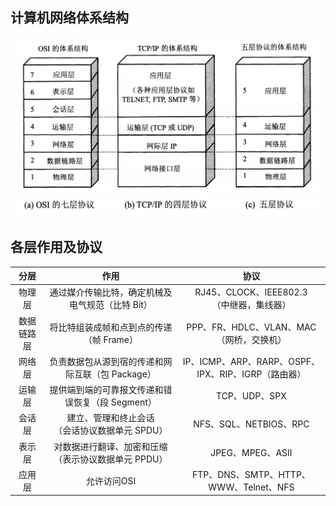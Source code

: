 ## 计算机网络体系结构

![计算机网络体系结构](https://raw.githubusercontent.com/huihut/interview/master/images/%E8%AE%A1%E7%AE%97%E6%9C%BA%E7%BD%91%E7%BB%9C%E4%BD%93%E7%B3%BB%E7%BB%93%E6%9E%84.png)



## 各层作用及协议

|    分层    |                           作用                            |                        协议                         |
| :--------: | :-------------------------------------------------------: | :-------------------------------------------------: |
|   物理层   |     通过媒介传输比特，确定机械及电气规范（比特 Bit）      |   RJ45、CLOCK、IEEE802.3<br />（中继器，集线器）    |
| 数据链路层 |      将比特组装成帧和点到点的传递<br />（帧 Frame）       |   PPP、FR、HDLC、VLAN、MAC<br />（网桥，交换机）    |
|   网络层   |     负责数据包从源到宿的传递和网际互联（包 Package）      | IP、ICMP、ARP、RARP、OSPF、IPX、RIP、IGRP（路由器） |
|   运输层   |     提供端到端的可靠报文传递和错误恢复（段 Segment）      |                    TCP、UDP、SPX                    |
|   会话层   |    建立、管理和终止会话<br />（会话协议数据单元 SPDU）    |               NFS、SQL、NETBIOS、RPC                |
|   表示层   | 对数据进行翻译、加密和压缩<br />（表示协议数据单元 PPDU） |                  JPEG、MPEG、ASII                   |
|   应用层   |                        允许访问OSI                        |       FTP、DNS、SMTP、HTTP、WWW、Telnet、NFS        |






























